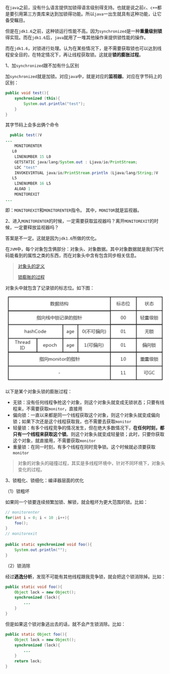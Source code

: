 在`java`之前，没有什么语言提供加锁得语言级别得支持。也就是说之前`c`、`c++`都是要引用第三方类库来达到加锁得功能。所以`java`一出生就具有这种功能，让它备受瞩目。

但是在`jdk1.6`之前，这种锁运行性能不高。因为`synchronized`是一种**重量级别锁**得实现。而在`jdk1.6`后，`java`就用了一堆其他操作来提供锁性能的操作。 

而在`jdk1.6`，对锁进行处理。认为在某些情况下，是不需要获取锁也可以达到线程安全目的，在特定情况下，再让线程获取锁。这就是**锁的膨胀过程**。

1、加`synchronized`跟不加有什么区别

加`synchronized`就是加锁。对应`java`中，就是对应的**监视器**。对应在字节码上的区别：

```java
public void test(){
    synchronized (this){
        System.out.println("test");
    }
}
```

其字节码上会多出俩个命令

```java
  public test()V
...
    MONITORENTER
   L0
    LINENUMBER 15 L0
    GETSTATIC java/lang/System.out : Ljava/io/PrintStream;
    LDC "test"
    INVOKEVIRTUAL java/io/PrintStream.println (Ljava/lang/String;)V
   L5
    LINENUMBER 16 L5
    ALOAD 1
    MONITOREXIT
...
```

即：`MONITOREXIT`和`MONITORENTER`指令。 其中，`MONITOR`就是监视器。 

2、进入`MONITORENTER`的时候，一定需要获取监视器吗？离开`MONITOREXIT`的时候，一定要释放监视器吗？

答案是不一定。这就是因为`jdk1.6`所做的优化。

在`JVM`中，每个对象包含俩部分：对象头、对象数据。其中对象数据就是我们写代码能看到的属性之类的东西，而在对象头中含有包含同步相关信息。

> [对象头的定义](https://github.com/openjdk/jdk13/blob/7b61cd194c1b5fd06a9ef90ed7a3d51dbee9c859/src/hotspot/share/oops/markOop.hpp)
>
> [锁膨胀的过程](https://github.com/openjdk/jdk13/blob/7b61cd194c1b5fd06a9ef90ed7a3d51dbee9c859/src/hotspot/share/runtime/synchronizer.cpp)

对象头中就包含了记录锁的标志位。如下图：

![](.\images\对象头锁膨胀.png)

以下是某个对象头锁的膨胀过程：

- 无锁：没有任何线程争抢这个对象，则这个对象头就变成无锁状态；只要有线程来，不需要获取`monitor`，直接用
- 偏向锁：一直以来都是同一个线程获取这个对象，则这个对象头就变成偏向锁；如果下次还是这个线程获取我，也不需要去获取`monitor`
- 轻量锁：有多个线程竞争的情况发生，但在绝大多数情况下，**在任何时刻，都只有一个线程来获取这个锁**。则这个对象头就变成轻量锁；此时，只要你获取这个对象，就直接用，不需要获取`monitor`
- 重量锁：在同一时刻，有多个线程在同时竞争锁。这个时候就必须要获取`monitor`

> 对象的对象头的碰撞过程，其实是多线程环境中，针对不同环境下，对象头变化的过程。

3、锁粗化、锁细化：编译器层面的优化

（1）锁粗坏

如果同一个锁要连续频繁加锁、解锁，就会粗坏为更大范围的锁。比如：

```java
// monitorenter
for(int i = 0; i < 10 ;i++){
    foo();
}
// monitorexit

public static synchronized void foo(){
    System.out.println("");
}
```

（2）锁消除

经过**逃逸分析**，发现不可能有其他线程跟我竞争锁，就会把这个锁消除掉。比如：

```java
public static void foo(){
    Object lock = new Object();
    synchronized (lock){
        ...
    }
}
```

但是如果这个锁对象逃出去的话，就不会产生锁消除。比如：

```java
public static Object foo(){
    Object lock = new Object();
    synchronized (lock){
        ...
    }
    return lock;
}
```

